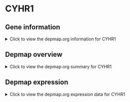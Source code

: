 <h1>CYHR1</h1>

<h2>Gene information</h2>
<details>
  <summary>Click to view the depmap.org information for CYHR1</summary>
  <iframe src="https://depmap.org/portal/gene/CYHR1?tab=about" style="border:none;width:100%;height:800px"></iframe>
</details>

<h2>Depmap overview</h2>
<details>
  <summary>Click to view the depmap.org summary for CYHR1</summary>
  <iframe src="https://depmap.org/portal/gene/CYHR1?tab=overview" style="border:none;width:100%;height:800px"></iframe>
</details>

<h2>Depmap expression</h2>
<details>
  <summary>Click to view the depmap.org expression data for CYHR1</summary>
  <iframe src="https://depmap.org/portal/gene/CYHR1?tab=characterization" style="border:none;width:100%;height:800px"></iframe>
</details>


<!--
<h2>Reactome Pathway diagram</h2>
<details>
  <summary>Click to view Reactome pathway for CYHR1</summary>
  PNAME
</details>
-->


